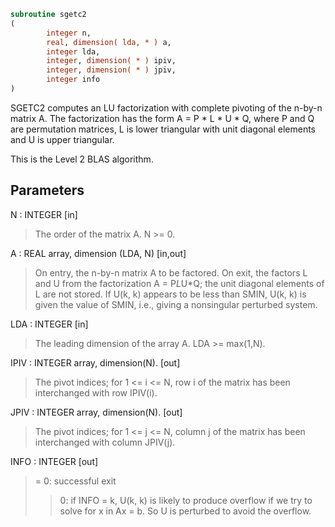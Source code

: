 ```fortran
subroutine sgetc2
(
        integer n,
        real, dimension( lda, * ) a,
        integer lda,
        integer, dimension( * ) ipiv,
        integer, dimension( * ) jpiv,
        integer info
)
```

SGETC2 computes an LU factorization with complete pivoting of the
n-by-n matrix A. The factorization has the form A = P * L * U * Q,
where P and Q are permutation matrices, L is lower triangular with
unit diagonal elements and U is upper triangular.

This is the Level 2 BLAS algorithm.

## Parameters
N : INTEGER [in]
> The order of the matrix A. N >= 0.

A : REAL array, dimension (LDA, N) [in,out]
> On entry, the n-by-n matrix A to be factored.
> On exit, the factors L and U from the factorization
> A = P*L*U*Q; the unit diagonal elements of L are not stored.
> If U(k, k) appears to be less than SMIN, U(k, k) is given the
> value of SMIN, i.e., giving a nonsingular perturbed system.

LDA : INTEGER [in]
> The leading dimension of the array A.  LDA >= max(1,N).

IPIV : INTEGER array, dimension(N). [out]
> The pivot indices; for 1 <= i <= N, row i of the
> matrix has been interchanged with row IPIV(i).

JPIV : INTEGER array, dimension(N). [out]
> The pivot indices; for 1 <= j <= N, column j of the
> matrix has been interchanged with column JPIV(j).

INFO : INTEGER [out]
> = 0: successful exit
> > 0: if INFO = k, U(k, k) is likely to produce overflow if
> we try to solve for x in Ax = b. So U is perturbed to
> avoid the overflow.
